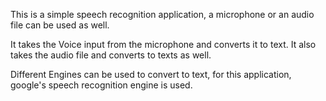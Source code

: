 This is a simple speech recognition application, a microphone or an audio file can be used as well.

It takes the Voice input from the microphone and converts it to text.
It also takes the audio file and converts to texts as well.

Different Engines can be used to convert to text, for this application, google's speech recognition engine is used.
